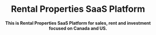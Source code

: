 <h1 align="center">
  Rental Properties SaaS Platform
  <br>
</h1>

<h4 align="center">This is Rental Properties SaaS Platform for sales, rent and investment focused on Canada and US.</h4>
